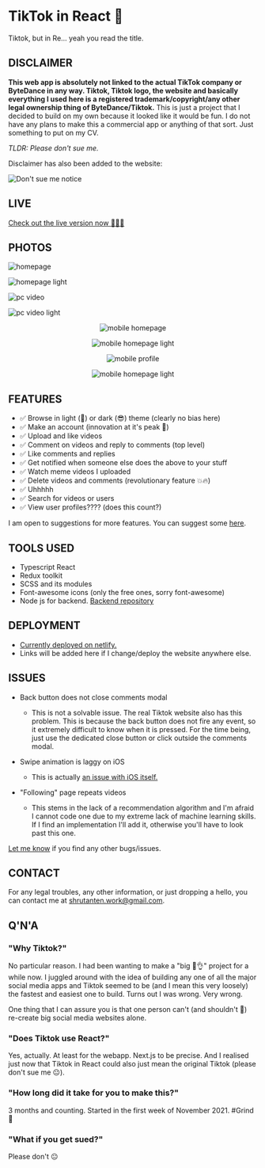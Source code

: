 # TikTok in React 🚀
Tiktok, but in Re... yeah you read the title.

## DISCLAIMER
**This web app is absolutely not linked to the actual TikTok company or ByteDance in any way. Tiktok, Tiktok logo, the website and basically everything I used here is a registered trademark/copyright/any other legal ownership thing of ByteDance/Tiktok.** This is just a project that I decided to build on my own because it looked like it would be fun. I do not have any plans to make this a commercial app or anything of that sort. Just something to put on my CV.

_TLDR: Please don't sue me._

Disclaimer has also been added to the website:

![Don't sue me notice](./gallery/notice.png)

## LIVE
[Check out the live version now 🚀💥💯](https://sc-react-tiktok.netlify.app/)

## PHOTOS
![homepage](./gallery/homepage.png#gh-dark-mode-only)

![homepage light](./gallery/homepage_light.png#gh-light-mode-only)

![pc video](./gallery/video.png#gh-dark-mode-only)

![pc video light](./gallery/video_light.png#gh-light-mode-only)

<p align="center">
  <img src="./gallery/mobile_home.png#gh-dark-mode-only" alt="mobile homepage">
</p>

<p align="center">
  <img src="./gallery/mobile_home_light.png#gh-light-mode-only" alt="mobile homepage light">
</p>

<p align="center">
  <img src="./gallery/mobile_profile.png#gh-dark-mode-only" alt="mobile profile">
</p>

<p align="center">
  <img src="./gallery/mobile_profile_light.png#gh-light-mode-only" alt="mobile homepage light">
</p>

## FEATURES
* ✅ Browse in light (🤮) or dark (😎) theme (clearly no bias here)
* ✅ Make an account (innovation at it's peak 💯)
* ✅ Upload and like videos
* ✅ Comment on videos and reply to comments (top level)
* ✅ Like comments and replies
* ✅ Get notified when someone else does the above to your stuff
* ✅ Watch meme videos I uploaded
* ✅ Delete videos and comments (revolutionary feature 💥🔥)
* ✅ Uhhhhh
* ✅ Search for videos or users
* ✅ View user profiles???? (does this count?)

I am open to suggestions for more features. You can suggest some [here](https://github.com/soft-coded/tiktok/issues/new?assignees=&labels=&template=feature_request.md&title=).

## TOOLS USED
* Typescript React
* Redux toolkit
* SCSS and its modules
* Font-awesome icons (only the free ones, sorry font-awesome)
* Node js for backend. [Backend repository](https://github.com/soft-coded/tiktok-server)

## DEPLOYMENT
* [Currently deployed on netlify.](https://sc-react-tiktok.netlify.app/)
* Links will be added here if I change/deploy the website anywhere else.

## ISSUES
* Back button does not close comments modal
  * This is not a solvable issue. The real Tiktok website also has this problem. This is because the back button does not fire any event, so it extremely difficult to know when it is pressed. For the time being, just use the dedicated close button or click outside the comments modal.

* Swipe animation is laggy on iOS
  * This is actually [an issue with iOS itself.](https://github.com/nolimits4web/swiper/issues/4493)

* "Following" page repeats videos
  * This stems in the lack of a recommendation algorithm and I'm afraid I cannot code one due to my extreme lack of machine learning skills. If I find an implementation I'll add it, otherwise you'll have to look past this one.

[Let me know](https://github.com/soft-coded/tiktok/issues/new?assignees=&labels=&template=bug_report.md&title=) if you find any other bugs/issues.

## CONTACT
For any legal troubles, any other information, or just dropping a hello, you can contact me at <a href="mailto:shrutanten.work@gmail.com">shrutanten.work@gmail.com</a>.

## Q'N'A
### "Why Tiktok?"
No particular reason. I had been wanting to make a "big 💯👌" project for a while now. I juggled around with the idea of building any one of all the major social media apps and Tiktok seemed to be (and I mean this very loosely) the fastest and easiest one to build. Turns out I was wrong. Very wrong.

One thing that I can assure you is that one person can't (and shouldn't 🙂) re-create big social media websites alone.

### "Does Tiktok use React?"
Yes, actually. At least for the webapp. Next.js to be precise. And I realised just now that Tiktok in React could also just mean the original Tiktok (please don't sue me 😐).

### "How long did it take for you to make this?"
3 months and counting. Started in the first week of November 2021. #Grind😤

### "What if you get sued?"
Please don't 😐